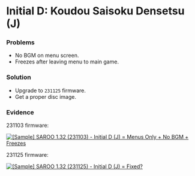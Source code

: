 # Initial D: Koudou Saisoku Densetsu (J)

### Problems

- No BGM on menu screen.
- Freezes after leaving menu to main game.

### Solution

- Upgrade to `231125` firmware.
- Get a proper disc image.

### Evidence

231103 firmware:

[![[Sample] SAROO 1.32 (231103) - Initial D (J) = Menus Only + No BGM + Freezes](https://img.youtube.com/vi/VCx9LTIXMPQ/0.jpg)](https://youtu.be/VCx9LTIXMPQ)

231125 firmware:

[![[Sample] SAROO 1.32 (231125) - Initial D (J) = Fixed?](https://img.youtube.com/vi/ArkBo2oRFrg/0.jpg)](https://youtu.be/ArkBo2oRFrg)
